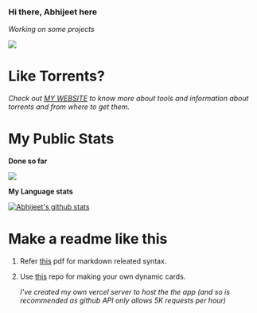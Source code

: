 ### Hi there, Abhijeet here
 *Working on some projects*
 
 ![](https://komarev.com/ghpvc/?username=bondeabhijeet&color=blue)
# Like Torrents?
  _Check out [MY WEBSITE](https://cntr.click/zH2AqbL) to know more about tools and information about torrents and from where to get them._
# My Public Stats 
**Done so far**

<img src = "https://github-readme-stats-theta-sable.vercel.app/api?username=bondeabhijeet&&show_icons=true&title_color=ffffff&icon_color=bb2acf&text_color=daf7dc&bg_color=151515">
<!--
<img src = "https://github-readme-stats.vercel.app/api?username=bondeabhijeet&&show_icons=true&title_color=ffffff&icon_color=bb2acf&text_color=daf7dc&bg_color=151515">
 <--
 [![Abhijeet's github stats](https://github-readme-stats.vercel.app/api?username=bondeabhijeet)](https://github.com/bondeabhijeet/github-readme-stats)
 -->
 
**My Language stats**

[![Abhijeet's github stats](https://github-readme-stats.vercel.app/api/top-langs/?username=bondeabhijeet&&show_icons=true&title_color=ffffff&icon_color=bb2acf&text_color=daf7dc&bg_color=151515)](https://github.com/bondeabhijeet/github-readme-stats)

# Make a readme like this
1. Refer [this](https://github.com/bondeabhijeet/bondeabhijeet/blob/main/markdown-cheatsheet-online.pdf) pdf for markdown releated syntax.
2. Use [this](https://github.com/anuraghazra/github-readme-stats) repo for making your own dynamic cards.

    _I've created my own vercel server to host the the app (and so is recommended as github API only allows 5K requests per hour)_

 
<!--
**bondeabhijeet/bondeabhijeet** is a ✨ _special_ ✨ repository because its `README.md` (this file) appears on your GitHub profile.

Here are some ideas to get you started:

- 🔭 I’m currently working on ...
- 🌱 I’m currently learning ...
- 👯 I’m looking to collaborate on ...
- 🤔 I’m looking for help with ...
- 💬 Ask me about ...
- 📫 How to reach me: ...
- 😄 Pronouns: ...
- ⚡ Fun fact: ...
-->
